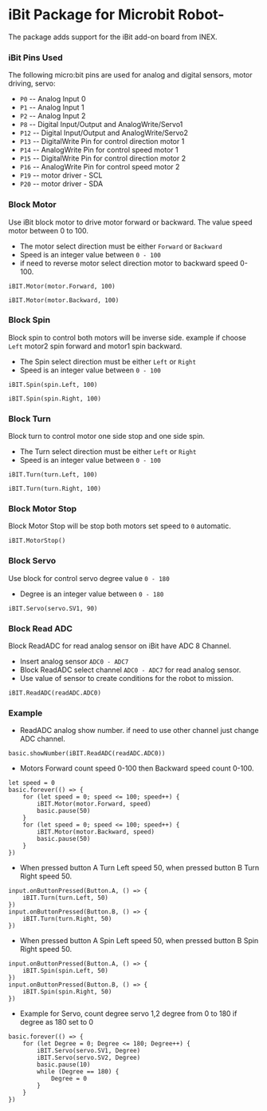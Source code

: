 # iBit Package for Microbit Robot-

The package adds support for the iBit add-on board from INEX.

### iBit Pins Used 

The following micro:bit pins are used for analog and digital sensors, motor driving, servo:  

* ``P0`` -- Analog Input 0
* ``P1`` -- Analog Input 1
* ``P2`` -- Analog Input 2
* ``P8`` -- Digital Input/Output and AnalogWrite/Servo1
* ``P12`` -- Digital Input/Output and AnalogWrite/Servo2
* ``P13`` -- DigitalWrite Pin for control direction motor 1
* ``P14`` -- AnalogWrite Pin for control speed motor 1
* ``P15`` -- DigitalWrite Pin for control direction motor 2
* ``P16`` -- AnalogWrite Pin for control speed motor 2
* ``P19`` -- motor driver - SCL
* ``P20`` -- motor driver - SDA

### Block Motor

Use iBit block motor to drive motor forward or backward. The value speed motor between 0 to 100.

* The motor select direction must be either `Forward` or `Backward`
* Speed is an integer value between `0 - 100`
* if need to reverse motor select direction motor to backward speed 0-100. 

```blocks
iBIT.Motor(motor.Forward, 100)

iBIT.Motor(motor.Backward, 100)
```

### Block Spin

Block spin to control both motors will be inverse side. example if choose `Left` motor2 spin forward and motor1 spin backward.

* The Spin select direction must be either `Left` or `Right`
* Speed is an integer value between `0 - 100`

```blocks
iBIT.Spin(spin.Left, 100)

iBIT.Spin(spin.Right, 100)
```

### Block Turn

Block turn to control motor one side stop and one side spin.

* The Turn select direction must be either `Left` or `Right`
* Speed is an integer value between `0 - 100`

```blocks
iBIT.Turn(turn.Left, 100)

iBIT.Turn(turn.Right, 100)
```

### Block Motor Stop

Block Motor Stop will be stop both motors set speed to `0` automatic.

```blocks
iBIT.MotorStop()
```

### Block Servo

Use block for control servo degree value `0 - 180`

* Degree is an integer value between `0 - 180`

```blocks
iBIT.Servo(servo.SV1, 90)
```

### Block Read ADC

Block ReadADC for read analog sensor on iBit have ADC 8 Channel.

* Insert analog sensor `ADC0 - ADC7`
* Block ReadADC select channel `ADC0 - ADC7` for read analog sensor.
* Use value of sensor to create conditions for the robot to mission. 

```block
iBIT.ReadADC(readADC.ADC0)
```

### Example

* ReadADC analog show number. if need to use other channel just change ADC channel.

```blocks
basic.showNumber(iBIT.ReadADC(readADC.ADC0))
```

* Motors Forward count speed 0-100 then Backward speed count 0-100.

```blocks
let speed = 0
basic.forever(() => {
    for (let speed = 0; speed <= 100; speed++) {
        iBIT.Motor(motor.Forward, speed)
        basic.pause(50)
    }
    for (let speed = 0; speed <= 100; speed++) {
        iBIT.Motor(motor.Backward, speed)
        basic.pause(50)
    }
})
```

* When pressed button A Turn Left speed 50, when pressed button B Turn Right speed 50.

```blocks
input.onButtonPressed(Button.A, () => {
    iBIT.Turn(turn.Left, 50)
})
input.onButtonPressed(Button.B, () => {
    iBIT.Turn(turn.Right, 50)
})
```

* When pressed button A Spin Left speed 50, when pressed button B Spin Right speed 50.

```blocks
input.onButtonPressed(Button.A, () => {
    iBIT.Spin(spin.Left, 50)
})
input.onButtonPressed(Button.B, () => {
    iBIT.Spin(spin.Right, 50)
})
```

* Example for Servo, count degree servo 1,2 degree from 0 to 180 if degree as 180 set to 0 

```blocks
basic.forever(() => {
    for (let Degree = 0; Degree <= 180; Degree++) {
        iBIT.Servo(servo.SV1, Degree)
        iBIT.Servo(servo.SV2, Degree)
        basic.pause(10)
        while (Degree == 180) {
            Degree = 0
        }
    }
})
```


